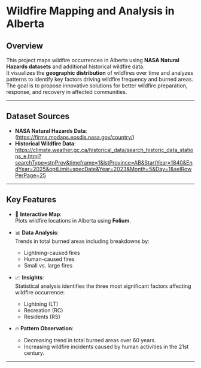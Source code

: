 # Wildfire Mapping and Analysis in Alberta

## Overview

This project maps wildfire occurrences in Alberta using **NASA Natural Hazards datasets** and additional historical wildfire data.  
It visualizes the **geographic distribution** of wildfires over time and analyzes patterns to identify key factors driving wildfire frequency and burned areas.  
The goal is to propose innovative solutions for better wildfire preparation, response, and recovery in affected communities.

---

## Dataset Sources

- **NASA Natural Hazards Data**: (https://firms.modaps.eosdis.nasa.gov/country/) 
- **Historical Wildfire Data**: https://climate.weather.gc.ca/historical_data/search_historic_data_stations_e.html?searchType=stnProv&timeframe=1&lstProvince=AB&StartYear=1840&EndYear=2025&optLimit=specDate&Year=2023&Month=5&Day=1&selRowPerPage=25 

---

## Key Features

- 📍 **Interactive Map**:  
  Plots wildfire locations in Alberta using **Folium**.

- 📊 **Data Analysis**:  
  Trends in total burned areas including breakdowns by:
  - Lightning-caused fires
  - Human-caused fires
  - Small vs. large fires

- 📈 **Insights**:  
  Statistical analysis identifies the three most significant factors affecting wildfire occurrence:
  - Lightning (LT)
  - Recreation (RC)
  - Residents (RS)

- 🔥 **Pattern Observation**:  
  - Decreasing trend in total burned areas over 60 years.
  - Increasing wildfire incidents caused by human activities in the 21st century.

---
